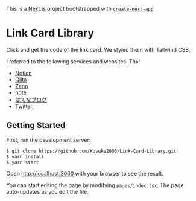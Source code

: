This is a [Next.js](https://nextjs.org/) project bootstrapped with [`create-next-app`](https://github.com/vercel/next.js/tree/canary/packages/create-next-app).

# Link Card Library

Click and get the code of the link card.
We styled them with Tailwind CSS.

I referred to the following services and websites. Thx!

- [Notion](https://www.notion.so/product)
- [Qiita](https://qiita.com/)
- [Zenn](https://zenn.dev/)
- [note](https://note.com/)
- [はてなブログ](https://hatenablog.com/)
- [Twitter](https://twitter.com/)

## Getting Started

First, run the development server:

```bash
$ git clone https://github.com/Kosuke2000/Link-Card-Library.git
$ yarn install
$ yarn start
```

Open [http://localhost:3000](http://localhost:3000) with your browser to see the result.

You can start editing the page by modifying `pages/index.tsx`. The page auto-updates as you edit the file.
